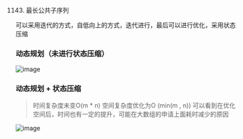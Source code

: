 1143. 最长公共子序列

可以采用迭代的方式，自低向上的方式，迭代进行，最后可以进行优化，采用状态压缩

### 动态规划（未进行状态压缩）
![image](https://user-images.githubusercontent.com/47679525/115950865-69526780-a510-11eb-94de-220e8395ee35.png)

### 动态规划 + 状态压缩
> 时间复杂度未变O(m * n) 空间复杂度优化为O (min(m , n))
> 可以看到在优化空间后，时间也有一定的提升，可能在大数组的申请上面耗时减少的原因
> 

![image](https://user-images.githubusercontent.com/47679525/115951475-7b81d500-a513-11eb-86ff-c9e00bae21f5.png)
